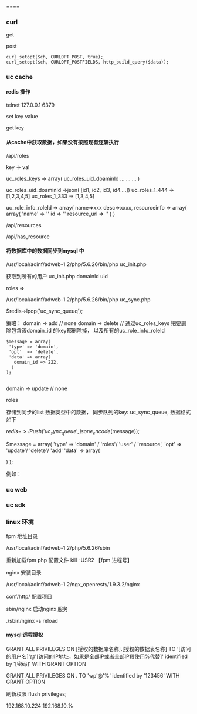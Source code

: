



====

### curl

get

post
```
curl_setopt($ch, CURLOPT_POST, true);
curl_setopt($ch, CURLOPT_POSTFIELDS, http_build_query($data));
```

### uc cache

#### redis 操作

telnet 127.0.0.1 6379

set  key value

get key

#### 从cache中获取数据，如果没有按照现有逻辑执行
/api/roles


key => val

uc_roles_keys => array(
 uc_roles_uid_doaminId
 ...
 ...
 ... 
)

uc_roles_uid_doaminId =>json( [id1, id2, id3, id4....])
uc_roles_1_444 => [1,2,3,4,5]
uc_roles_1_333 => [1,3,4,5]




uc_role_info_roleId => array(
 name=>xxx
 desc=>xxxx,
 resourceinfo => array(
   array(
    'name' => ''
     id => ''
    resource_url => ''
   )
 )

/api/resources

/api/has_resource


#### 将数据库中的数据同步到mysql 中

/usr/local/adinf/adweb-1.2/php/5.6.26/bin/php uc_init.php 

获取到所有的用户
uc_init.php
domainId 
 uid 
 
roles =>


/usr/local/adinf/adweb-1.2/php/5.6.26/bin/php uc_sync.php 

$redis->lpop('uc_sync_queuq');

策略：
domain -> add      // none
domain -> delete  // 通过uc_roles_keys 把要删除包含该domain_id 的key都删除掉， 以及所有的uc_role_info_roleId 
```
$message = array(
 'type' => 'domain',
 'opt'  => 'delete',
 'data' => array(
   domain_id => 222,
  )
);


```
domain -> update      // none

roles



存储到同步的list 数据类型中的数据， 同步队列的key: uc_sync_queue, 数据格式如下

$redis->lPush('uc_sync_queue', jsone_encode($message));

$message = array(
 'type' => 'domain' / 'roles'/ 'user' / 'resource',
 'opt'  => 'update'/ 'delete'/ 'add'
 'data' => array(
   
  )
);

例如：





 



### uc web

### uc sdk


### linux 环境

 fpm 地址目录
 
/usr/local/adinf/adweb-1.2/php/5.6.26/sbin

重新加载fpm php 配置文件
kill -USR2 【fpm 进程号】

nginx 安装目录

/usr/local/adinf/adweb-1.2/ngx_openresty/1.9.3.2/nginx

conf/http/ 配置项目

sbin/nginx 启动nginx 服务

./sbin/nginx -s reload

#### mysql 远程授权

GRANT ALL PRIVILEGES ON [授权的数据库名称].[授权的数据表名称] TO '[访问的用户名]'@'[访问的IP地址，如果是全部IP或者全部IP段使用%代替]' identified by '[密码]' WITH GRANT OPTION  

GRANT ALL PRIVILEGES ON *.* TO 'wp'@'%' identified by '123456' WITH GRANT OPTION  

刷新权限
flush privileges;
 
192.168.10.224  192.168.10.%


